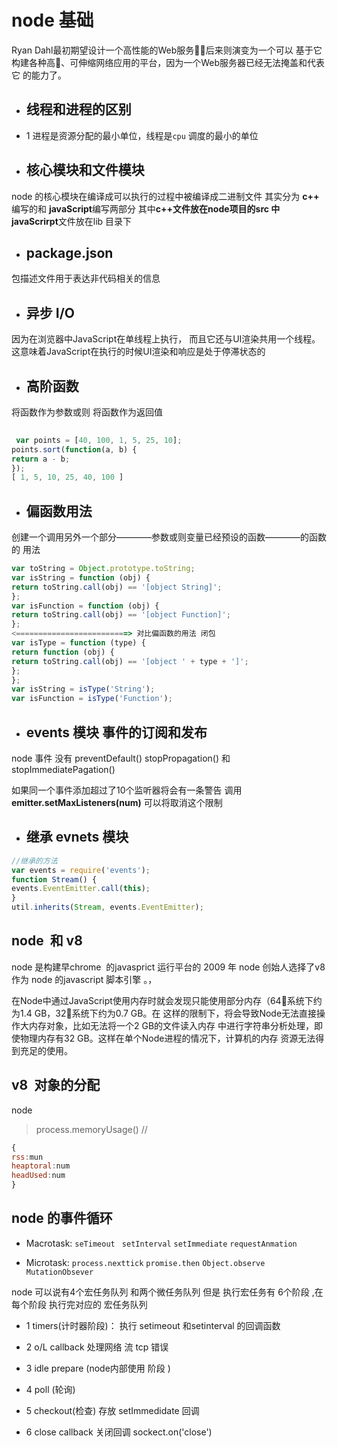 # node 基础


Ryan Dahl最初期望设计一个高性能的Web服务􀙧，后来则演变为一个可以
基于它构建各种高􁤳、可伸缩网络应用的平台，因为一个Web服务器已经无法掩盖和代表它
的能力了。

+ ## 线程和进程的区别
 + 1 进程是资源分配的最小单位，线程是`cpu` 调度的最小的单位

+ ## 核心模块和文件模块
node  的核心模块在编译成可以执行的过程中被编译成二进制文件
其实分为  **c++** 编写的和 **javaScript**编写两部分 其中**c++**文件放在node项目的src 中**javaScrirpt**文件放在lib 目录下


+ ## package.json 

包描述文件用于表达非代码相关的信息
 
 
+ ## 异步 I/O
 
 
 因为在浏览器中JavaScript在单线程上执行，
而且它还与UI渲染共用一个线程。这意味着JavaScript在执行的时候UI渲染和响应是处于停滞状态的


 + ## 高阶函数 

将函数作为参数或则 将函数作为返回值
 
``` js 
 
 var points = [40, 100, 1, 5, 25, 10];
points.sort(function(a, b) {
return a - b;
});
[ 1, 5, 10, 25, 40, 100 ]

 ```
 + ## 偏函数用法
 创建一个调用另外一个部分————参数或则变量已经预设的函数————的函数的
用法
```js 
var toString = Object.prototype.toString;
var isString = function (obj) {
return toString.call(obj) == '[object String]';
};
var isFunction = function (obj) {
return toString.call(obj) == '[object Function]';
};
<=========================> 对比偏函数的用法 闭包
var isType = function (type) {
return function (obj) {
return toString.call(obj) == '[object ' + type + ']';
};
};
var isString = isType('String');
var isFunction = isType('Function');


```
+ ## events 模块  事件的订阅和发布

node 事件 没有 preventDefault() stopPropagation() 和stopImmediatePagation() 

如果同一个事件添加超过了10个监听器将会有一条警告 调用**emitter.setMaxListeners(num)** 可以将取消这个限制 
+ ## 继承 evnets 模块 
```js
//继承的方法 
var events = require('events');
function Stream() {
events.EventEmitter.call(this);
}
util.inherits(Stream, events.EventEmitter);

```
## node  和 v8  
 
node 是构建早chrome  的javasprict 运行平台的  2009 年 node 创始人选择了v8 作为 node 的javascript 
脚本引擎 。，


在Node中通过JavaScript使用内存时就会发现只能使用部分内存（64􀍮系统下约为1.4 GB，32􀍮系统下约为0.7 GB。在
这样的限制下，将会导致Node无法直接操作大内存对象，比如无法将一个2 GB的文件读入内存
中进行字符串分析处理，即使物理内存有32 GB。这样在单个Node进程的情况下，计算机的内存
资源无法得到充足的使用。

## v8  对象的分配 

node 
> process.memoryUsage() 
//
```js 
{
rss:mun
heaptoral:num
headUsed:num
}
```

## node 的事件循环

* Macrotask: `seTimeout` ` setInterval` `setImmediate`  `requestAnmation`

* Microtask: `process.nexttick` `promise.then`  `Object.observe`  `MutationObsever`

node  可以说有4个宏任务队列 和两个微任务队列  但是 执行宏任务有 6个阶段 ,在每个阶段 执行完对应的 宏任务队列

*  1 timers(计时器阶段)： 执行 setimeout 和setinterval  的回调函数   

*  2 o/L  callback   处理网络 流 tcp 错误   

*  3  idle prepare    (node内部使用 阶段 )

*  4 poll (轮询)

*  5 checkout(检查) 存放 setImmedidate 回调 

*  6  close  callback 关闭回调  sockect.on('close')




















